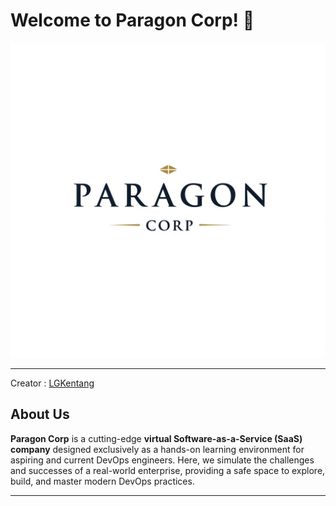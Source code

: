 # Welcome to Paragon Corp! 👋

![Paragon Corp Logo](paragon.png)

---

Creator : [LGKentang](https://github.com/LGKentang)

## About Us

**Paragon Corp** is a cutting-edge **virtual Software-as-a-Service (SaaS) company** designed exclusively as a hands-on learning environment for aspiring and current DevOps engineers. Here, we simulate the challenges and successes of a real-world enterprise, providing a safe space to explore, build, and master modern DevOps practices.

---
